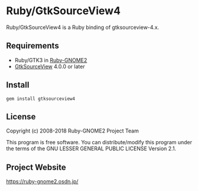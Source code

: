 # Ruby/GtkSourceView4

Ruby/GtkSourceView4 is a Ruby binding of gtksourceview-4.x.

## Requirements

* Ruby/GTK3 in
  [Ruby-GNOME2](https://ruby-gnome2.osdn.jp/)
* [GtkSourceView](http://projects.gnome.org/gtksourceview/) 4.0.0 or later

## Install

    gem install gtksourceview4

## License

Copyright (c) 2008-2018 Ruby-GNOME2 Project Team

This program is free software. You can distribute/modify this program
under the terms of the GNU LESSER GENERAL PUBLIC LICENSE Version 2.1.

## Project Website

https://ruby-gnome2.osdn.jp/
